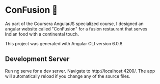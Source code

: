 # ConFusion 🍳
As part of the Coursera AngularJS specialized course, I designed an angular website called "ConFusion" for a fusion restaurant that serves Indian food with a continental touch.

This project was generated with Angular CLI version 6.0.8.

## Development Server
Run ng serve for a dev server. Navigate to http://localhost:4200/. The app will automatically reload if you change any of the source files.
